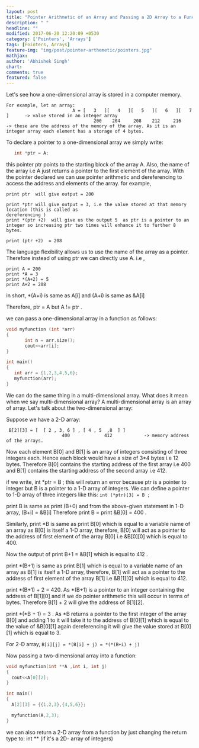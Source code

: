 ```yaml
---
layout: post
title: "Pointer Arithmetic of an Array and Passing a 2D Array to a Function"
description: " "
headline: ""
modified: 2017-06-20 12:20:09 +0530
category: ['Pointers', 'Arrays']
tags: [Pointers, Arrays]
feature-img: "img/post/pointer-arthemetic/pointers.jpg"
mathjax:
author: 'Abhishek Singh'
chart: 
comments: true
featured: false
---
```


Let's see how a one-dimensional array is stored in a computer memory.

```
For example, let an array:
                         A = [   3   ][   4   ][   5   ][   6   ][   7   ]      -> value stored in an integer array
                                 200    204     208    212     216         -> these are the address of the memory of the array. As it is an integer array each element has a storage of 4 bytes.
```
To declare a pointer to a one-dimensional array we simply write:
 ```cpp
    int *ptr = A; 
```  
this pointer ptr points to the starting block of the array A. Also, the name of the array i.e A just returns a pointer to the first element of the array.
With the pointer declared we can use pointer arithmetic and dereferencing to access the address and elements of the array.
for example,
```
print ptr  will give output = 200

print *ptr will give output = 3, i.e the value stored at that memory location (this is called as                                                                                                                                           dereferencing )
print *(ptr +2)  will give us the output 5  as ptr is a pointer to an integer so increasing ptr two times will enhance it to further 8 bytes.

print (ptr +2)  = 208
```
The language flexibility allows us to use the name of the array as a pointer. Therefore instead of using ptr we can directly use A.
i.e ,
``` 
print A = 200
print *A = 3
print *(A+2) = 5
print A+2 = 208
``` 
in short,
*(A+i) is same as A[i]
and (A+i) is same as &A[i]

Therefore, ptr = A  but A != ptr .

we can pass a one-dimensional array  in a function as follows:
``` cpp
void myfunction (int *arr)
{
       int n = arr.size();
       cout<<arr[i];
}

int main()
{
   int arr = {1,2,3,4,5,6};
   myfunction(arr);
}
``` 
We can do the same thing in a multi-dimensional array. What does it mean when we say multi-dimensional array? A multi-dimensional array is an array of array.
 Let's talk about the two-dimensional array:

Suppose we have a 2-D array:
```
 B[2][3] = [  [ 2 , 3, 6 ] , [ 4 , 5  ,8  ] ]
                     400             412            -> memory address of the arrays.
```
Now each element  B[0] and B[1] is an array of integers consisting of three integers each. Hence each block would have a size of 3*4 bytes i.e 12 bytes. Therefore B[0] contains the starting address of the first array  i.e 400  and B[1] contains the starting address of the second array i.e 412.

if we  write,
int *ptr = B ; this will return an error because ptr is a pointer to integer but B is a pointer to a 1-D array of integers.
We can define a pointer to 1-D array of three integers like this:
```int (*ptr)[3] = B ;```

print B  is same as print (B+0)  and from the above-given statement in 1-D array, (B+i) = &B[i]
 Therefore print B = print  &B[0]  = 400 .

Similarly,
print *B is same as print B[0]  which is equal to a variable name of an array as B[0] is itself a 1-D array, therefore, B[0] will act as a pointer to the address of  first  element of the array B[0] i.e &B[0][0] which is equal to 400.  

Now the output of
print B+1 = &B[1] which is equal to 412 .

print *(B+1) is same as print B[1] which is equal to a variable name of an array as B[1] is itself a   1-D array, therefore, B[1] will act as a pointer to the address of  first  element of the array B[1] i.e &B[1][0] which is equal to 412.

print *(B+1) + 2 = 420. As *(B+1) is a pointer to an integer containing the address of B[1][0] and if we do pointer arithmetic this will occur in terms of bytes. Therefore B[1] + 2 will give the address of B[1][2].

print *(*B + 1) = 3 . As *B returns a pointer to the first integer of the array B[0] and adding 1 to it will take it to the address of B[0][1] which is equal to the value of &B[0][1] again dereferencing it will give the value stored at B[0][1] which is equal to 3.

For 2-D array,
```B[i][j] = *(B[i] + j) = *(*(B+i) + j) ```

Now passing  a two-dimensional array into a function:
``` cpp
void myfunction(int **A ,int i, int j)
{
  cout<<A[0][2];
}

int main()
{
  A[2][3] = {{1,2,3},{4,5,6}};

  myfunction(A,2,3);
}
``` 
 we can also return a 2-D array from a function by just changing the return type to:
 int **  (if it's a 2D- array of integers)
